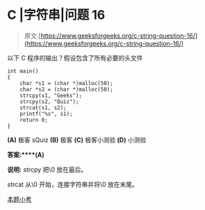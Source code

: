 # C |字符串|问题 16

> 原文:[https://www.geeksforgeeks.org/c-string-question-16/](https://www.geeksforgeeks.org/c-string-question-16/)

以下 C 程序的输出？假设包含了所有必要的头文件

```
int main()
{
    char *s1 = (char *)malloc(50);
    char *s2 = (char *)malloc(50);
    strcpy(s1, "Geeks");
    strcpy(s2, "Quiz");
    strcat(s1, s2);
    printf("%s", s1);
    return 0;
}
```

**(A)** 极客 sQuiz
**(B)** 极客
**(C)** 极客小测验
**(D)** 小测验

**答案:****(A)**

**说明:** strcpy 把\0 放在最后。

strcat 从\0 开始，连接字符串并将\0 放在末尾。

[本题小考](https://www.geeksforgeeks.org/c-language-2-gq/string-gq/)